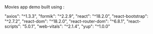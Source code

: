 Movies app demo built using :

"axios": "^1.3.3",
"formik": "^2.2.9",
"react": "^18.2.0",
"react-bootstrap": "^2.7.2",
"react-dom": "^18.2.0",
"react-router-dom": "^6.8.1",
"react-scripts": "5.0.1",
"web-vitals": "^2.1.4",
"yup": "^1.0.0"
